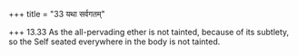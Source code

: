 +++
title = "33 यथा सर्वगतम्"

+++
13.33 As the all-pervading ether is not tainted, because of its
subtlety, so the Self seated everywhere in the body is not tainted.
